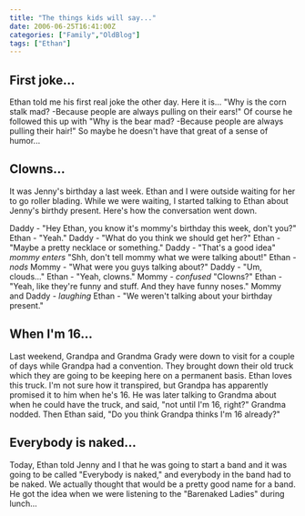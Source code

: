 ```yaml
---
title: "The things kids will say..."
date: 2006-06-25T16:41:00Z
categories: ["Family","OldBlog"]
tags: ["Ethan"]
---
```


## First joke...

Ethan told me his first real joke the other day.  Here it is...  "Why is the corn stalk mad?  -Because people are always pulling on their ears!"  Of course he followed this up with "Why is the bear mad?  -Because people are always pulling their hair!"  So maybe he doesn't have that great of a sense of humor...

## Clowns...

It was Jenny's birthday a last week.  Ethan and I were outside waiting for her to go roller blading.  While we were waiting, I started talking to Ethan about Jenny's birthdy present.  Here's how the conversation went down.

Daddy - "Hey Ethan, you know it's mommy's birthday this week, don't you?"
Ethan - "Yeah."
Daddy - "What do you think we should get her?"
Ethan - "Maybe a pretty necklace or something."
Daddy - "That's a good idea" *mommy enters* "Shh, don't tell mommy what we were talking about!"
Ethan - *nods*
Mommy - "What were you guys talking about?"
Daddy - "Um, clouds..."
Ethan - "Yeah, clowns."
Mommy - *confused* "Clowns?"
Ethan - "Yeah, like they're funny and stuff.  And they have funny noses."
Mommy and Daddy - *laughing*
Ethan - "We weren't talking about your birthday present."

## When I'm 16...

Last weekend, Grandpa and Grandma Grady were down to visit for a couple of days while Grandpa had a convention.  They brought down their old truck which they are going to be keeping here on a permanent basis.  Ethan loves this truck.  I'm not sure how it transpired, but Grandpa has apparently promised it to him when he's 16.  He was later talking to Grandma about when he could have the truck, and said, "not until I'm 16, right?"  Grandma nodded.  Then Ethan said, "Do you think Grandpa thinks I'm 16 already?"

## Everybody is naked...

Today, Ethan told Jenny and I that he was going to start a band and it was going to be called "Everybody is naked," and everybody in the band had to be naked.  We actually thought that would be a pretty good name for a band.  He got the idea when we were listening to the "Barenaked Ladies" during lunch...
